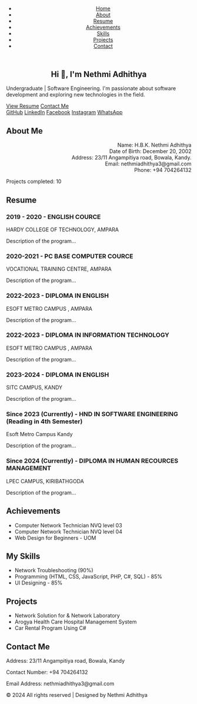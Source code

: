 <header>
        <nav>
            <ul>
                <li><a href="#home">Home</a></li>
                <li><a href="#about">About</a></li>
                <li><a href="#resume">Resume</a></li>
                <li><a href="#achievements">Achievements</a></li>
                <li><a href="#skills">Skills</a></li>
                <li><a href="#projects">Projects</a></li>
                <li><a href="#contact">Contact</a></li>
            </ul>
        </nav>
    </header>

<section id="home">
        <h1 align="center">Hi 👋, I'm <span>Nethmi Adhithya</span></h1>
        <p>Undergraduate | Software Engineering. I'm passionate about software development and exploring new technologies in the field.</p>
        <a href="#resume" class="button">View Resume</a>
        <a href="#contact" class="button">Contact Me</a>
        <div class="social-links">
            <a href="#">GitHub</a>
            <a href="#">LinkedIn</a>
            <a href="#">Facebook</a>
            <a href="#">Instagram</a>
            <a href="#">WhatsApp</a>
        </div>
</section>

<section id="about">
        <h2>About Me</h2>
        <p align="right">Name: H.B.K. Nethmi Adhithya<br>Date of Birth: December 20, 2002<br>Address: 23/11 Angampitiya road, Bowala, Kandy.<br>Email: nethmiadhithya3@gmail.com<br>Phone: +94 704264132</p>
        <p>Projects completed: 10</p>
</section>

<section id="resume">
        <h2>Resume</h2>
        <div>
            <h3>2019 - 2020 - ENGLISH COURCE</h3>
            <p>HARDY COLLEGE OF TECHNOLOGY, AMPARA</p>
            <p>Description of the program...</p>
        </div>
        <div>
            <h3>2020-2021 - PC BASE COMPUTER COURCE</h3>
            <p>VOCATIONAL TRAINING CENTRE, AMPARA </p>
            <p>Description of the program...</p>
        </div>
        <div>
            <h3>2022-2023 - DIPLOMA IN ENGLISH</h3>
            <p>ESOFT METRO CAMPUS , AMPARA</p>
            <p>Description of the program...</p>
        </div>
        <div>
            <h3>2022-2023 - DIPLOMA IN INFORMATION  TECHNOLOGY</h3>
            <p>ESOFT METRO CAMPUS , AMPARA</p>
            <p>Description of the program...</p>
        </div>
        <div>
            <h3>2023-2024 - DIPLOMA IN ENGLISH</h3>
            <p>SITC CAMPUS, KANDY</p>
            <p>Description of the program...</p>
        </div>
        <div>
            <h3>Since 2023 (Currently)   - HND  IN  SOFTWARE  ENGINEERING (Reading in 4th Semester)</h3>
            <p>Esoft Metro Campus Kandy</p>
            <p>Description of the program...</p>
        </div>
        <div>
            <h3>Since 2024 (Currently)  - DIPLOMA IN HUMAN RECOURCES MANAGEMENT</h3>
            <p>LPEC CAMPUS, KIRIBATHGODA</p>
            <p>Description of the program...</p>
        </div>
        <!-- Add more resume items as needed -->
</section>

<section id="achievements">
        <h2>Achievements</h2>
        <ul>
            <li>Computer Network Technician NVQ level 03</li>
            <li>Computer Network Technician NVQ level 04</li>
            <li>Web Design for Beginners - UOM</li>
            <!-- More achievements as needed -->
        </ul>
</section>

<section id="skills">
        <h2>My Skills</h2>
        <ul>
            <li>Network Troubleshooting (90%)</li>
            <li>Programming (HTML, CSS, JavaScript, PHP, C#, SQL) - 85%</li>
            <li>UI Designing - 85%</li>
            <!-- Add more skills as needed -->
        </ul>
</section>

<section id="projects">
        <h2>Projects</h2>
        <ul>
            <li>Network Solution for & Network Laboratory</li>
            <li>Arogya Health Care Hospital Management System</li>
            <li>Car Rental Program Using C#</li>
            <!-- Add more projects as needed -->
        </ul>
</section>

<section id="contact">
        <h2>Contact Me</h2>
        <p>Address: 23/11 Angampitiya road, Bowala, Kandy</p>
        <p>Contact Number: +94 704264132</p>
        <p>Email Address: nethmiadhithya3@gmail.com</p>
</section>

<footer>
        <p>&copy; 2024 All rights reserved | Designed by Nethmi Adhithya</p>
</footer>
